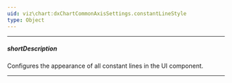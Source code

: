 ```yaml
---
uid: viz\chart:dxChartCommonAxisSettings.constantLineStyle
type: Object
---
```

---
##### shortDescription
Configures the appearance of all constant lines in the UI component.

---
<!--
![DevExtreme HTML5 Charts ConstantLines](/images/ChartJS/visual_elements/constant_lines.png)

The **commonAxisSettings**.**constantLineStyle** object, which is described here, specifies common settings for all constant lines in the chart. To configure only those constant lines that belong to a particular axis, use the following objects.

- **argumentAxis**.[constantLineStyle](/api-reference/10%20UI%20Components/dxChart/1%20Configuration/argumentAxis/constantLineStyle '/Documentation/ApiReference/UI_Components/dxChart/Configuration/argumentAxis/constantLineStyle/')     
- **valueAxis**.[constantLineStyle](/api-reference/10%20UI%20Components/dxChart/1%20Configuration/valueAxis/constantLineStyle '/Documentation/ApiReference/UI_Components/dxChart/Configuration/valueAxis/constantLineStyle/')       

To configure individual constant lines, use the following arrays of objects.

- **argumentAxis**.[constantLines[]](/Documentation/ApiReference/UI_Components/dxChart/Configuration/argumentAxis/constantLines)     
- **valueAxis**.[constantLines[]](/Documentation/ApiReference/UI_Components/dxChart/Configuration/valueAxis/constantLines) 

Individual settings override axis-specific settings which, in their turn, override common settings.
-->